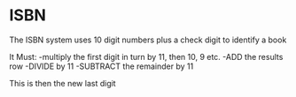 ISBN
=====
The ISBN system uses 10 digit numbers plus a check digit to identify a book

It Must:
-multiply the first digit in turn by 11, then 10, 9 etc.
-ADD the results row
-DIVIDE by 11
-SUBTRACT the remainder by 11

This is then the new last digit